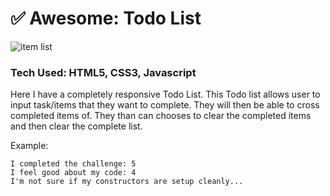 # ✅ Awesome: Todo List

![item list]()

### Tech Used: HTML5, CSS3, Javascript
Here I have a completely responsive Todo List. This Todo list allows user to input task/items that they want to complete.  They will then be able to cross completed items of.  They than can chooses to clear the completed items and then clear the complete list. 



Example:
```
I completed the challenge: 5
I feel good about my code: 4
I'm not sure if my constructors are setup cleanly...
```
